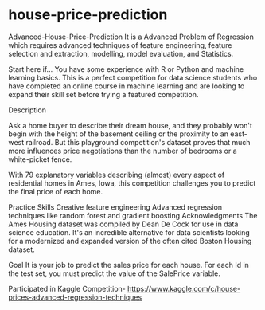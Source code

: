# house-price-prediction
Advanced-House-Price-Prediction
It is a Advanced Problem of Regression which requires advanced techniques of feature engineering, feature selection and extraction, modelling, model evaluation, and Statistics.

Start here if... You have some experience with R or Python and machine learning basics. This is a perfect competition for data science students who have completed an online course in machine learning and are looking to expand their skill set before trying a featured competition.

Description


Ask a home buyer to describe their dream house, and they probably won't begin with the height of the basement ceiling or the proximity to an east-west railroad. But this playground competition's dataset proves that much more influences price negotiations than the number of bedrooms or a white-picket fence.

With 79 explanatory variables describing (almost) every aspect of residential homes in Ames, Iowa, this competition challenges you to predict the final price of each home.

Practice Skills Creative feature engineering Advanced regression techniques like random forest and gradient boosting Acknowledgments The Ames Housing dataset was compiled by Dean De Cock for use in data science education. It's an incredible alternative for data scientists looking for a modernized and expanded version of the often cited Boston Housing dataset.


Goal
It is your job to predict the sales price for each house. For each Id in the test set, you must predict the value of the SalePrice variable.

Participated in Kaggle Competition- https://www.kaggle.com/c/house-prices-advanced-regression-techniques
